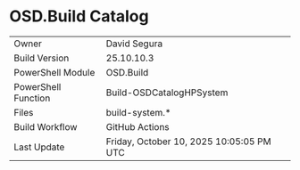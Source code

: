 ﻿# OSD.Build Catalog

| | |
|-|-|
| Owner | David Segura |
| Build Version | 25.10.10.3 |
| PowerShell Module | OSD.Build |
| PowerShell Function | Build-OSDCatalogHPSystem |
| Files | build-system.* |
| Build Workflow | GitHub Actions |
| Last Update | Friday, October 10, 2025 10:05:05 PM UTC |
